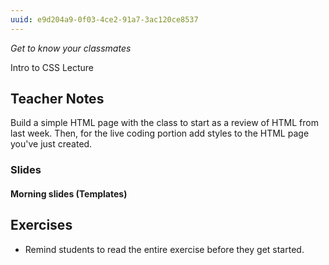 ```yaml
---
uuid: e9d204a9-0f03-4ce2-91a7-3ac120ce8537
---
```


*Get to know your classmates*

Intro to CSS Lecture

## Teacher Notes

Build a simple HTML page with the class to start as a review of HTML from last week.
Then, for the live coding portion add styles to the HTML page you've just created.

### Slides

#### Morning slides (Templates)


## Exercises

- Remind students to read the entire exercise before they get started.
